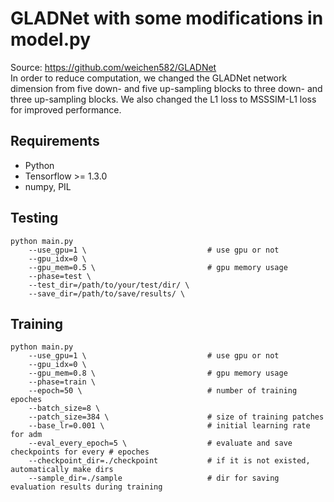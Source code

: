 # GLADNet with some modifications in model.py 
Source:  https://github.com/weichen582/GLADNet <br>
In order to reduce computation, we changed the GLADNet network dimension from five down- and five up-sampling blocks to three down- and three up-sampling blocks. We also changed the L1 loss to MSSSIM-L1 loss for improved performance.


## Requirements ##
* Python
* Tensorflow >= 1.3.0
* numpy, PIL

## Testing ##
```
python main.py 
    --use_gpu=1 \                           # use gpu or not
    --gpu_idx=0 \
    --gpu_mem=0.5 \                         # gpu memory usage
    --phase=test \
    --test_dir=/path/to/your/test/dir/ \
    --save_dir=/path/to/save/results/ \
```
## Training ##
```
python main.py
    --use_gpu=1 \                           # use gpu or not
    --gpu_idx=0 \
    --gpu_mem=0.8 \                         # gpu memory usage
    --phase=train \
    --epoch=50 \                            # number of training epoches
    --batch_size=8 \
    --patch_size=384 \                      # size of training patches
    --base_lr=0.001 \                       # initial learning rate for adm
    --eval_every_epoch=5 \                  # evaluate and save checkpoints for every # epoches
    --checkpoint_dir=./checkpoint           # if it is not existed, automatically make dirs
    --sample_dir=./sample                   # dir for saving evaluation results during training
 ```
